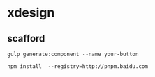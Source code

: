 # xdesign

## scafford

```
gulp generate:component --name your-button
```

```
npm install  --registry=http://pnpm.baidu.com
```
